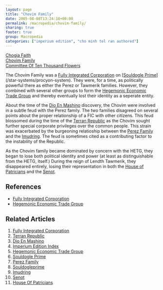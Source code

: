 ```yaml
---
layout: page
title: "Chovim Family"
date: 2005-08-08T13:24:18+00:00
permalink: /macropedia/chovim-family/
sharing: true
footer: true
group: Macropedia
categories: ["imperium edition", "cho minh tel ran authored"]
---
```


<div class='row'>
	<div class='col-md-4'><a href='/macropedia/chogia-faith'>Chogia Faith</a></div>
	<div class='col-md-4'><a href='/macropedia/chovim-family'>Chovim Family</a></div>
	<div class='col-md-4'><a href='/macropedia/committee-of-ten-thousand-flowers'>Committee Of Ten Thousand Flowers</a></div>
</div>


The Chovim Family was a [Fully Integrated Corporation](/macropedia/fully-integrated-corporation) on [[Souldogle Prime](/macropedia/souldogle-prime)](/star-systems/procyon-system). They were, for a time, as politically powerful there as either the Perez or Tawmerik families. However, they combined with several other groups to form the [Hegemonic Economic Trade Group](/macropedia/hegemonic-economic-trade-group) and thereby eventually lost their identity as a seperate entity.

About the time of the [Dio En Mashino](/macropedia/dio-en-mashino) discovery, the Chovim were involved in a subtle feud with the Perez family. The two families disagreed on several points about the proper relationship of a FIC with other citizens. This feud blossomed during the time of the [Terran Republic](/macropedia/terran-republic) as the Chovim sought further special corporate privileges over the common people. This strain was exacerbated by the burgeoning relatioship between the [Perez Family](/macropedia/perez-family) and the [Imudring](/macropedia/imudring). The feud is sometimes cited as a contributing factor to the instability of the Republic.

As the Chovim family became dominated by concern with the HETG, they began to lose both political identity and power (at least as distinguishable from the HETG, itself.) During the reign of Lendth Tawmerik, they disappeared entirely, losing their representation in both the [House of Patricians](/macropedia/imperial-congress) and the [Senot](/macropedia/imperial-congress).

## References
* [Fully Integrated Corporation](/macropedia/fully-integrated-corporation)
* [Hegemonic Economic Trade Group](/macropedia/hegemonic-economic-trade-group)


## Related Articles

1. [Fully Integrated Corporation](/macropedia/fully-integrated-corporation)
2. [Terran Republic](/macropedia/terran-republic)
3. [Dio En Mashino](/macropedia/dio-en-mashino)
4. [Imperium Edition Index](/macropedia/imperium-edition-index)
5. [Hegemonic Economic Trade Group](/macropedia/hegemonic-economic-trade-group)
6. [Souldogle Prime](/macropedia/souldogle-prime)
7. [Perez Family](/macropedia/perez-family)
8. [Souldogleprime](/star-systems/procyon-system)
9. [Imudring](/macropedia/imudring)
10. [Senot](/macropedia/imperial-congress)
11. [House Of Patricians](/macropedia/imperial-congress)



 
